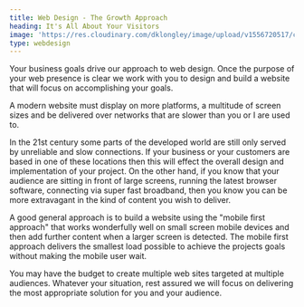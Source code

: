 ```yaml
---
title: Web Design - The Growth Approach
heading: It's All About Your Visitors
image: 'https://res.cloudinary.com/dklongley/image/upload/v1556720517/chart.jpg'
type: webdesign
---
```


Your business goals drive our approach to web design. Once the purpose of your web presence is clear we work with you to design and build a website that will focus on accomplishing your goals.

A modern website must display on more platforms, a multitude of screen sizes and be delivered over networks that are slower than you or I are used to.

In the 21st century some parts of the developed world are still only served by unreliable and slow connections. If your business or your customers are based in one of these locations then this will effect the overall design and implementation of your project. On the other hand, if you know that your audience are sitting in front of large screens, running the latest browser software, connecting via super fast broadband, then you know you can be more extravagant in the kind of content you wish to deliver.

A good general approach is to build a website using the "mobile first approach" that works wonderfully well on small screen mobile devices and then add further content when a larger screen is detected. The mobile first approach delivers the smallest load possible to achieve the projects goals without making the mobile user wait.

You may have the budget to create multiple web sites targeted at multiple audiences. Whatever your situation, rest assured we will focus on delivering the most appropriate solution for you and your audience.

<!-- Download our E-Book "Make or Break. Get The Maximum From Your Next Web Project" -->